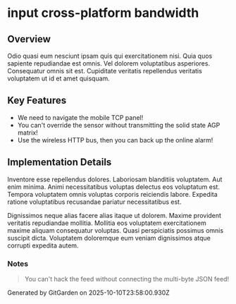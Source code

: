 # input cross-platform bandwidth

## Overview
Odio quasi eum nesciunt ipsam quis qui exercitationem nisi. Quia quos sapiente repudiandae est omnis. Vel dolorem voluptatibus asperiores. Consequatur omnis sit est. Cupiditate veritatis repellendus veritatis voluptatem ut id et amet quisquam.

## Key Features
- We need to navigate the mobile TCP panel!
- You can't override the sensor without transmitting the solid state AGP matrix!
- Use the wireless HTTP bus, then you can back up the online alarm!

## Implementation Details
Inventore esse repellendus dolores. Laboriosam blanditiis voluptatem. Aut enim minima. Animi necessitatibus voluptas delectus eos voluptatum est. Tempora voluptatem omnis voluptas corporis reiciendis labore. Expedita ratione voluptatibus recusandae pariatur necessitatibus est.
 Dignissimos neque alias facere alias itaque ut dolorem. Maxime provident veritatis repudiandae mollitia. Mollitia eos voluptatem exercitationem maxime aliquam consequatur voluptas. Quasi perspiciatis possimus omnis suscipit dicta. Voluptatem doloremque eum veniam dignissimos atque corrupti expedita autem.

### Notes
> You can't hack the feed without connecting the multi-byte JSON feed!

Generated by GitGarden on 2025-10-10T23:58:00.930Z